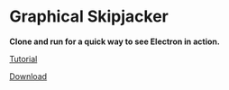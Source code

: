 # Graphical Skipjacker

**Clone and run for a quick way to see Electron in action.**

[Tutorial](https://docs.google.com/document/d/1EnND3pXwmk2AEHT_Vwzm8lS8JMVKq7EmfQQDGdj4b7A/edit?usp=sharing)

[Download](http://www.mediafire.com/file/08nvknb9e49wh9e/Graphical-win32-x64.zip/file)
